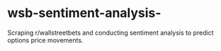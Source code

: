 # wsb-sentiment-analysis-
Scraping r/wallstreetbets and conducting sentiment analysis to predict options price movements.
